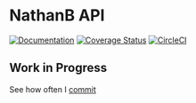 # NathanB API
[![Documentation](https://godoc.org/github.com/nathanburkett/nathanb-api?status.svg)](http://godoc.org/github.com/nathanburkett/nathanb-api) [![Coverage Status](https://coveralls.io/repos/github/NathanBurkett/nathanb-api/badge.svg?branch=master)](https://coveralls.io/github/NathanBurkett/nathanb-api?branch=master) [![CircleCI](https://circleci.com/gh/NathanBurkett/env.svg?style=svg)](https://circleci.com/gh/NathanBurkett/env)

## Work in Progress
See how often I [commit](https://github.com/NathanBurkett/nathanb-api/graphs/commit-activity)
